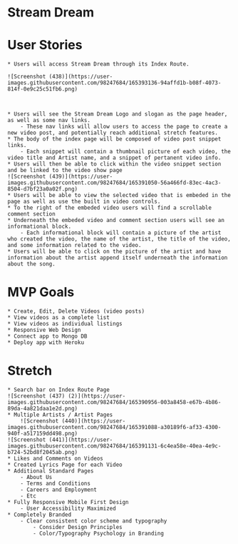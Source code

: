 # Stream Dream

# User Stories
    * Users will access Stream Dream through its Index Route.
    
    ![Screenshot (438)](https://user-images.githubusercontent.com/98247684/165393136-94affd1b-b08f-4073-814f-0e9c25c51fb6.png)

    
    
    * Users will see the Stream Dream Logo and slogan as the page header, as well as some nav links.
        - These nav links will allow users to access the page to create a new video post, and potentially reach additional stretch features.
    * The body of the index page will be composed of video post snippet links.
        - Each snippet will contain a thumbnail picture of each video, the video title and Artist name, and a snippet of pertanent video info.
    * Users will then be able to click within the video snippet section and be linked to the video show page 
    ![Screenshot (439)](https://user-images.githubusercontent.com/98247684/165391050-56a466fd-83ec-4ac3-8504-d7bf23a0a02f.png)
    * Users will be able to view the selected video that is embeded in the page as well as use the built in video controls.
    * To the right of the embeded video users will find a scrollable comment section
    * Underneath the embeded video and comment section users will see an informational block.
        - Each informational block will contain a picture of the artist who created the video, the name of the artist, the title of the video, and some information related to the video.
    * Users will be able to click on the picture of the artist and have information about the artist append itself underneath the information about the song.

# MVP Goals
	* Create, Edit, Delete Videos (video posts)
	* View videos as a complete list
	* View videos as individual listings
	* Responsive Web Design
	* Connect app to Mongo DB
	* Deploy app with Heroku

# Stretch
    * Search bar on Index Route Page
    ![Screenshot (437) (2)](https://user-images.githubusercontent.com/98247684/165390956-003a8458-e67b-4b86-89da-4a821daa1e2d.png)
	* Multiple Artists / Artist Pages
        ![Screenshot (440)](https://user-images.githubusercontent.com/98247684/165391088-a30189f6-af33-4300-940f-a517159dd498.png)
	![Screenshot (441)](https://user-images.githubusercontent.com/98247684/165391131-6c4ea58e-40ea-4e9c-b724-52bd8f2045ab.png)
	* Likes and Comments on Videos
	* Created Lyrics Page for each Video
	* Additional Standard Pages
		- About Us
		- Terms and Conditions
		- Careers and Employment
		- Etc
	* Fully Responsive Mobile First Design
		- User Accessibility Maximized
	* Completely Branded
		- Clear consistent color scheme and typography
			- Consider Design Principles
			- Color/Typography Psychology in Branding

# 

#

#


#


#


#


#

